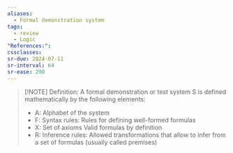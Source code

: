 ```yaml
---
aliases:
  - Formal demonstration system
tags:
  - review
  - Logic
"References:": 
cssclasses:
sr-due: 2024-07-11
sr-interval: 64
sr-ease: 290
---
```


> [!NOTE] Definition: 
> A formal demonstration or test system S is defined mathematically by the following elements: 
> + A: Alphabet of the system
> + F: Syntax rules: Rules for defining well-formed formulas
> + X: Set of axioms Valid formulas by definition 
> + R: Inference rules: Allowed transformations that allow to infer from a set of formulas (usually called premises)



